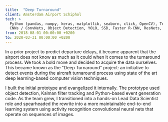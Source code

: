 ```yaml
---
title:  "Deep Turnaround"
client: Amsterdam Airport Schiphol
tech: > 
  Python (pandas, numpy, keras, matplotlib, seaborn, click, OpenCV), TensorFlow, TensorFlow Object Detection API, TensorBoard,
  CNNs / ConvNets, Object Detection, YOLO, SSD, Faster R-CNN, ResNets, Video Activity Recognition, Inception-based architectures, multi-task learning, Locality Similarity Hashing, Kalman filter tracking, Airflow, MLflow, Linux, Azure
from: 2018-08-01 00:00:00 +0200 
to: 2020-03-31 00:00:00 +0200
---
```

In a prior project to predict departure delays, it became apparent that the airport does not know as much as it could when it comes to the turnaround process. 
We took a bold move and decided to acquire the data ourselves. This became known as the "Deep Turnaround" project: an initiative to detect events during the aircraft turnaround process using state of the art deep learning-based computer vision techniques.

I built the initial prototype and evangelized it internally. The prototype used object detection, Kalman filter tracking and Python-based event generation code. As the team grew, I transitioned into a hands-on Lead Data Scientist role and spearheaded the rewrite into a more maintainable end-to-end learning system using activity recognition convolutional neural nets that operate on sequences of images.

